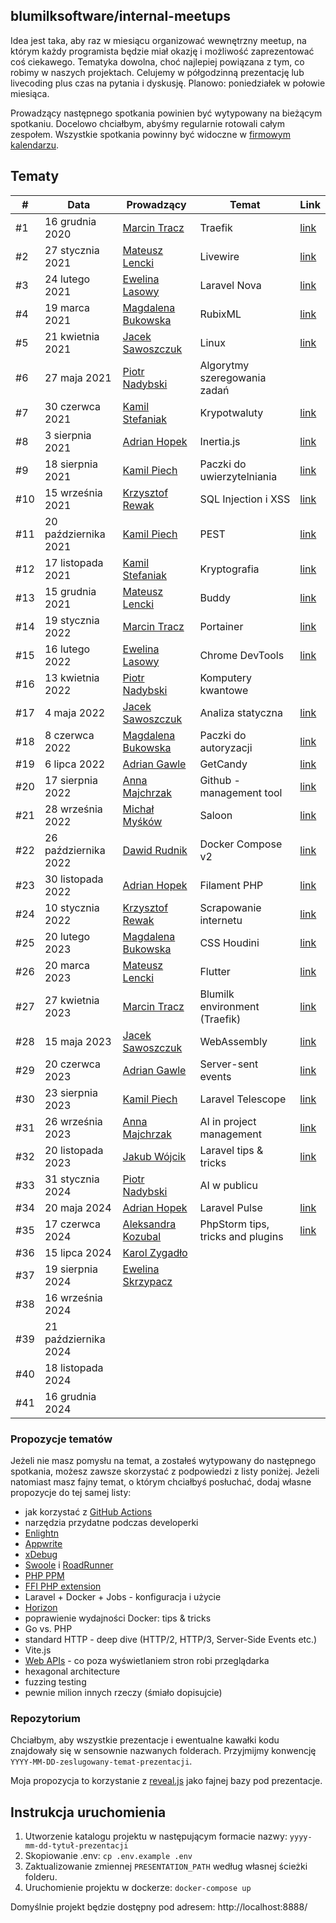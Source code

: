 ## blumilksoftware/internal-meetups
Idea jest taka, aby raz w miesiącu organizować wewnętrzny meetup, na którym każdy programista będzie miał okazję i możliwość zaprezentować coś ciekawego. Tematyka dowolna, choć najlepiej powiązana z tym, co robimy w naszych projektach. Celujemy w półgodzinną prezentację lub livecoding plus czas na pytania i dyskusję. Planowo: poniedziałek w połowie miesiąca.

Prowadzący następnego spotkania powinien być wytypowany na bieżącym spotkaniu. Docelowo chciałbym, abyśmy regularnie rotowali całym zespołem. Wszystkie spotkania powinny być widoczne w [firmowym kalendarzu](https://calendar.google.com/calendar/embed?src=c_6sb1ta5l4qspfdors4gc57fo94%40group.calendar.google.com&ctz=Europe%2FWarsaw).

## Tematy
| #   | Data                 | Prowadzący                                                 | Temat                             | Link                                                                                                          |
|-----|----------------------|------------------------------------------------------------|-----------------------------------|---------------------------------------------------------------------------------------------------------------|
| #1  | 16 grudnia 2020      | [Marcin Tracz](https://github.com/mtracz)                  | Traefik                           | [link](https://github.com/blumilksoftware/internal-meetups/tree/main/2020-12-16-traefik)                      |
| #2  | 27 stycznia 2021     | [Mateusz Lencki](https://github.com/mlencki)               | Livewire                          | [link](https://github.com/blumilksoftware/internal-meetups/tree/main/2021-01-27-livewire)                     |
| #3  | 24 lutego 2021       | [Ewelina Lasowy](https://github.com/EwelinaLasowy)         | Laravel Nova                      | [link](https://github.com/blumilksoftware/internal-meetups/tree/main/2021-02-24-laravel-nova)                 |
| #4  | 19 marca 2021        | [Magdalena Bukowska](https://github.com/mbukowska)         | RubixML                           | [link](https://github.com/blumilksoftware/internal-meetups/tree/main/2021-03-19-rubixml)                      |
| #5  | 21 kwietnia 2021     | [Jacek Sawoszczuk](https://github.com/jsawo)               | Linux                             | [link](https://github.com/blumilksoftware/internal-meetups/tree/main/2021-04-21-linux)                        |
| #6  | 27 maja 2021         | [Piotr Nadybski](https://github.com/nadybski)              | Algorytmy szeregowania zadań      |                                                                                                               |
| #7  | 30 czerwca 2021      | [Kamil Stefaniak](https://github.com/husskade)             | Krypotwaluty                      | [link](https://github.com/blumilksoftware/internal-meetups/tree/main/2021-06-30-cryptocurrencies)             |
| #8  | 3 sierpnia 2021      | [Adrian Hopek](https://github.com/Baakoma)                 | Inertia.js                        | [link](https://github.com/blumilksoftware/internal-meetups/tree/main/2021-08-03-inertia)                      |
| #9  | 18 sierpnia 2021     | [Kamil Piech](https://github.com/kamilpiech97)             | Paczki do uwierzytelniania        | [link](https://github.com/blumilksoftware/internal-meetups/tree/main/2021-08-18-laravel-auth)                 |
| #10 | 15 września 2021     | [Krzysztof Rewak](https://github.com/krzysztofrewak)       | SQL Injection i XSS               | [link](https://github.com/blumilksoftware/internal-meetups/tree/main/2021-09-15-web-security)                 |
| #11 | 20 października 2021 | [Kamil Piech](https://github.com/kamilpiech97)             | PEST                              | [link](https://github.com/blumilksoftware/internal-meetups/tree/main/2021-10-20-pest)                         |
| #12 | 17 listopada 2021    | [Kamil Stefaniak](https://github.com/husskade)             | Kryptografia                      | [link](https://github.com/blumilksoftware/internal-meetups/tree/main/2021-11-17-cryptography)                 |
| #13 | 15 grudnia 2021      | [Mateusz Lencki](https://github.com/mlencki)               | Buddy                             | [link](https://github.com/blumilksoftware/internal-meetups/tree/main/2021-12-15-buddy)                        |
| #14 | 19 stycznia 2022     | [Marcin Tracz](https://github.com/mtracz)                  | Portainer                         | [link](https://github.com/blumilksoftware/internal-meetups/tree/main/2022-01-19-portainer)                    |
| #15 | 16 lutego 2022       | [Ewelina Lasowy](https://github.com/EwelinaLasowy)         | Chrome DevTools                   | [link](https://github.com/blumilksoftware/internal-meetups/tree/main/2022-02-16-chrome-devtools)              |
| #16 | 13 kwietnia 2022     | [Piotr Nadybski](https://github.com/nadybski)              | Komputery kwantowe                |                                                                                                               |
| #17 | 4 maja 2022          | [Jacek Sawoszczuk](https://github.com/jsawo)               | Analiza statyczna                 | [link](https://github.com/blumilksoftware/internal-meetups/tree/main/2022-05-04-static-analysis)              |
| #18 | 8 czerwca 2022       | [Magdalena Bukowska](https://github.com/mbukowska)         | Paczki do autoryzacji             | [link](https://github.com/blumilksoftware/internal-meetups/tree/main/2022-06-08-laravel-authorization)        |
| #19 | 6 lipca 2022         | [Adrian Gawle](https://github.com/agawle)                  | GetCandy                          | [link](https://github.com/blumilksoftware/internal-meetups/tree/main/2022-07-06-get-candy)                    |
| #20 | 17 sierpnia 2022     | [Anna Majchrzak](https://github.com/Letha0)                | Github - management tool          | [link](https://github.com/blumilksoftware/internal-meetups/tree/main/2022-08-17-github-management-tool)       |
| #21 | 28 września 2022     | [Michał Myśków](https://github.com/MichalMyskow)           | Saloon                            | [link](https://github.com/blumilksoftware/internal-meetups/tree/main/2022-09-28-saloon)                       |
| #22 | 26 października 2022 | [Dawid Rudnik](https://github.com/dawidrudnik)             | Docker Compose v2                 | [link](https://github.com/blumilksoftware/internal-meetups/tree/main/2022-10-26-docker-compose-v2)            |
| #23 | 30 listopada 2022    | [Adrian Hopek](https://github.com/Baakoma)                 | Filament PHP                      | [link](https://github.com/blumilksoftware/internal-meetups/tree/main/2022-11-30-filament-php)                 |
| #24 | 10 stycznia 2022     | [Krzysztof Rewak](https://github.com/krzysztofrewak)       | Scrapowanie internetu             | [link](https://github.com/blumilksoftware/internal-meetups/tree/main/2023-01-10-webscrapping)                 |
| #25 | 20 lutego 2023       | [Magdalena Bukowska](https://github.com/mbukowska)         | CSS Houdini                       | [link](https://github.com/blumilksoftware/internal-meetups/tree/main/2023-02-28-css-houdini)                  |
| #26 | 20 marca 2023        | [Mateusz Lencki](https://github.com/mlencki)               | Flutter                           | [link](https://github.com/blumilksoftware/internal-meetups/tree/main/2023-03-20-flutter)                      |
| #27 | 27 kwietnia 2023     | [Marcin Tracz](https://github.com/mtracz)                  | Blumilk environment (Traefik)     | [link](https://github.com/blumilksoftware/internal-meetups/tree/main/2023-04-27-blumilk-environment-traefik)  |
| #28 | 15 maja 2023         | [Jacek Sawoszczuk](https://github.com/jsawo)               | WebAssembly                       | [link](https://github.com/blumilksoftware/internal-meetups/tree/main/2023-05-16-webassembly)                  |
| #29 | 20 czerwca 2023      | [Adrian Gawle](https://github.com/agawle)                  | Server-sent events                | [link](https://github.com/blumilksoftware/internal-meetups/tree/main/2023-06-20-server-sent-events)           |
| #30 | 23 sierpnia 2023     | [Kamil Piech](https://github.com/kamilpiech97)             | Laravel Telescope                 | [link](https://github.com/blumilksoftware/internal-meetups/tree/main/2023-08-23-telescope)                    |
| #31 | 26 września 2023     | [Anna Majchrzak](https://github.com/Letha0)                | AI in project management          | [link](https://github.com/blumilksoftware/internal-meetups/tree/main/2023-09-26-ai-in-project-management)     |
| #32 | 20 listopada 2023    | [Jakub Wójcik](https://github.com/vojcc)                   | Laravel tips & tricks             | [link](https://github.com/blumilksoftware/internal-meetups/tree/main/2023-11-20-laravel-tips-and-tricks)      |
| #33 | 31 stycznia 2024     | [Piotr Nadybski](https://github.com/nadybski)              | AI w publicu                      |                                                                                                               |
| #34 | 20 maja 2024         | [Adrian Hopek](https://github.com/Baakoma)                 | Laravel Pulse                     | [link](https://github.com/blumilksoftware/internal-meetups/tree/main/2024-05-20-laravel-pulse)                |
| #35 | 17 czerwca 2024      | [Aleksandra Kozubal](https://github.com/AleksandraKozubal) | PhpStorm tips, tricks and plugins | [link](https://github.com/blumilksoftware/internal-meetups/tree/main/2024-06-17-phpstorm-tips-tricks-plugins) |
| #36 | 15 lipca 2024        | [Karol Zygadło](https://github.com/KarolZygadlo)           |                                   |                                                                                                               |
| #37 | 19 sierpnia 2024     | [Ewelina Skrzypacz](https://github.com/EwelinaSkrzypacz)   |                                   |                                                                                                               |
| #38 | 16 września 2024     |                                                            |                                   |                                                                                                               |
| #39 | 21 października 2024 |                                                            |                                   |                                                                                                               |
| #40 | 18 listopada 2024    |                                                            |                                   |                                                                                                               |
| #41 | 16 grudnia 2024      |                                                            |                                   |                                                                                                               |

### Propozycje tematów
Jeżeli nie masz pomysłu na temat, a zostałeś wytypowany do następnego spotkania, możesz zawsze skorzystać z podpowiedzi z listy poniżej. Jeżeli natomiast masz fajny temat, o którym chciałbyś posłuchać, dodaj własne propozycje do tej samej listy:
* jak korzystać z [GitHub Actions](https://github.com/features/actions)
* narzędzia przydatne podczas developerki
* [Enlightn](https://www.laravel-enlightn.com)
* [Appwrite](https://appwrite.io/)
* [xDebug](https://xdebug.org/)
* [Swoole](https://www.swoole.co.uk/) i [RoadRunner](https://roadrunner.dev/)
* [PHP PPM](https://github.com/php-pm/php-pm)
* [FFI PHP extension](https://www.php.net/manual/en/book.ffi.php)
* Laravel + Docker + Jobs - konfiguracja i użycie
* [Horizon](https://laravel.com/docs/8.x/horizon)
* poprawienie wydajności Docker: tips & tricks
* Go vs. PHP
* standard HTTP - deep dive (HTTP/2, HTTP/3, Server-Side Events etc.)
* Vite.js
* [Web APIs](https://developer.mozilla.org/en-US/docs/Web/API) - co poza wyświetlaniem stron robi przeglądarka
* hexagonal architecture
* fuzzing testing
* pewnie milion innych rzeczy (śmiało dopisujcie)

### Repozytorium
Chciałbym, aby wszystkie prezentacje i ewentualne kawałki kodu znajdowały się w sensownie nazwanych folderach. Przyjmijmy konwencję `YYYY-MM-DD-zeslugowany-temat-prezentacji`.

Moja propozycja to korzystanie z [reveal.js](https://revealjs.com/) jako fajnej bazy pod prezentacje.

## Instrukcja uruchomienia

1. Utworzenie katalogu projektu w następującym formacie nazwy: `yyyy-mm-dd-tytuł-prezentacji`
1. Skopiowanie .env: `cp .env.example .env`
1. Zaktualizowanie zmiennej `PRESENTATION_PATH` według własnej ścieżki folderu.
1. Uruchomienie projektu w dockerze: `docker-compose up`

Domyślnie projekt będzie dostępny pod adresem: http://localhost:8888/

